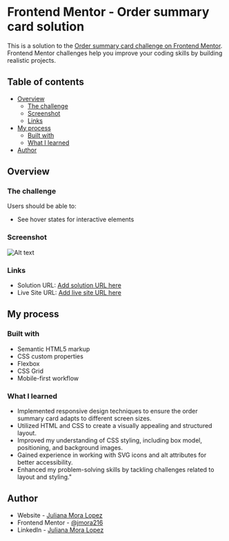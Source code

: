 # Frontend Mentor - Order summary card solution

This is a solution to the [Order summary card challenge on Frontend Mentor](https://www.frontendmentor.io/challenges/order-summary-component-QlPmajDUj). Frontend Mentor challenges help you improve your coding skills by building realistic projects. 

## Table of contents

- [Overview](#overview)
  - [The challenge](#the-challenge)
  - [Screenshot](#screenshot)
  - [Links](#links)
- [My process](#my-process)
  - [Built with](#built-with)
  - [What I learned](#what-i-learned)
- [Author](#author)

## Overview

### The challenge

Users should be able to:

- See hover states for interactive elements

### Screenshot

![Alt text](image.png)

### Links

- Solution URL: [Add solution URL here]([https://your-solution-url.com](https://github.com/julianaml95/order-summary-card))
- Live Site URL: [Add live site URL here]([https://your-live-site-url.com](https://julianaml95.github.io/order-summary-card/))

## My process

### Built with

- Semantic HTML5 markup
- CSS custom properties
- Flexbox
- CSS Grid
- Mobile-first workflow

### What I learned

- Implemented responsive design techniques to ensure the order summary card adapts to different screen sizes.
- Utilized HTML and CSS to create a visually appealing and structured layout.
- Improved my understanding of CSS styling, including box model, positioning, and background images.
- Gained experience in working with SVG icons and alt attributes for better accessibility.
- Enhanced my problem-solving skills by tackling challenges related to layout and styling."

## Author

- Website - [Juliana Mora Lopez](https://julianaml95.github.io/Portfolio-ONE/)
- Frontend Mentor - [@jmora216](https://www.frontendmentor.io/profile/jmora216)
- LinkedIn - [Juliana Mora Lopez](https://www.linkedin.com/in/juliana-mora-l%C3%B3pez-bb7192a7/)
